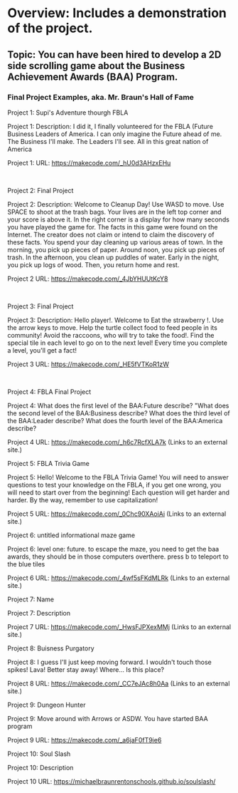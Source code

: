 # Overview: Includes a demonstration of the project. 

## Topic: You can have been hired to develop a 2D side scrolling game about the Business Achievement Awards (BAA) Program.

### Final Project Examples, aka. Mr. Braun's Hall of Fame 

Project 1: Supi's Adventure thourgh FBLA

Project 1: Description: I did it, I finally    volunteered for the FBLA (Future Business Leaders of America. I can only imagine the Future ahead of me. The Business I'll make. The Leaders I'll see. All in this great nation of America

Project 1: URL: https://makecode.com/_hU0d3AHzxEHu 

<br>

Project 2: Final Project

Project 2: Description: Welcome to Cleanup Day! Use WASD to move. Use SPACE to shoot at the trash bags. Your lives are in the left top corner and your score is above it. In the right corner is a display for how many seconds you have played the game for. The facts in this game were found on the Internet. The creator does not claim or intend to claim the discovery of these facts. You spend your day cleaning up various areas of town. In the morning, you pick up pieces of paper. Around noon, you pick up pieces of trash. In the afternoon, you clean up puddles of water. Early in the night, you pick up logs of wood. Then, you return home and rest.

Project 2 URL:  https://makecode.com/_4JbYHUUtKcY8 

<br>

Project 3: Final Project

Project 3: Description: Hello player!. Welcome to Eat the strawberry !. Use the arrow keys to move. Help the turtle collect food to feed people in its community! Avoid the raccoons, who will try to take the food!. Find the special tile in each level to go on to the next level! Every time you complete a level, you'll get a fact!

Project 3 URL: https://makecode.com/_HE5fVTKoR1zW

<br>

Project 4: FBLA Final Project

Project 4: What does the first level of the BAA:Future describe? "What does the second level of the BAA:Business describe? What does the third level of the BAA:Leader describe? What does the fourth level of the BAA:America describe?

Project 4 URL: https://makecode.com/_h6c7RcfXLA7k (Links to an external site.)
<br>


Project 5: FBLA Trivia Game

Project 5: Hello! Welcome to the FBLA Trivia Game! You will need to answer questions to test your knowledge on the FBLA, if you get one wrong, you will need to start over from the beginning! Each question will get harder and harder. By the way, remember to use capitalization!

Project 5 URL: https://makecode.com/_0Chc90XAoiAi (Links to an external site.)
<br>

Project 6: untitled informational maze game

Project 6: level one: future. to escape the maze, you need to get the baa awards,  they should be in those computers overthere. press b to teleport to the blue tiles

Project 6 URL: https://makecode.com/_4wf5sFKdMLRk (Links to an external site.)
<br>


Project 7: Name

Project 7: Description

Project 7 URL: https://makecode.com/_HwsFJPXexMMj (Links to an external site.)
<br>


Project 8: Buisness Purgatory

Project 8: I guess I'll just keep moving forward.  I wouldn't touch those spikes! Lava! Better stay away! Where... Is this place?

Project 8 URL: https://makecode.com/_CC7eJAc8h0Aa (Links to an external site.)
<br>


Project 9: Dungeon Hunter

Project 9: Move around with Arrows or ASDW. You have started BAA program

Project 9 URL: https://makecode.com/_a6jaF0fT9ie6
<br> 


Project 10: Soul Slash

Project 10: Description

Project 10 URL: https://michaelbraunrentonschools.github.io/soulslash/
<br> 
